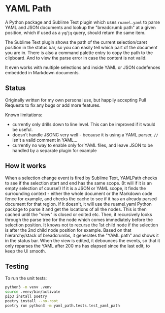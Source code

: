 # YAML Path

A Python package and Sublime Text plugin which uses `ruamel.yaml` to parse YAML and JSON documents and lookup the "breadcrumb path" at a given position, which if used as a `yq`/`jq` query, should return the same item.

The Sublime Text plugin shows the path of the current selection/caret position in the status bar, so you can easily tell which part of the document you are in. There is also a command palette entry to copy the path to the clipboard. And to view the parse error in case the content is not valid.

It even works with multiple selections and inside YAML or JSON codefences embedded in Markdown documents.

## Status

Originally written for my own personal use, but happily accepting Pull Requests to fix any bugs or add more features.

Known limitations:
- currently only drills down to line level. This can be improved if it would be useful.
- doesn't handle JSONC very well - because it is using a YAML parser, `//` isn't a valid comment in YAML...
- currently no way to enable only for YAML files, and leave JSON to be handled by a separate plugin for example

## How it works

When a selection change event is fired by Sublime Text, YAMLPath checks to see if the selection start and end has the same scope. (It will if it is an empty selection of course!) If it is a JSON or YAML scope, it finds the surrounding context - either the whole document or the Markdown code fence for example, and checks the cache to see if it has an already parsed document for that region.
If it doesn't, it will use the ruamel.yaml Python package to parse it and get the locations of all the nodes. This is then cached until the "view" is closed or edited etc.
Then, it recursively looks through the parse tree for the node which comes immediately before the selection position. It knows not to recurse the 1st child node if the selection is after the 2nd child node position for example.
Based on that hierarchy/stack of breadcrumbs, it generates the "YAML path" and shows it in the status bar.
When the view is edited, it debounces the events, so that it only reparses the YAML after 200 ms has elapsed since the last edit, to keep the UI smooth.

## Testing

To run the unit tests:
```sh
python3 -m venv .venv
source .venv/bin/activate
pip3 install poetry
poetry install --no-root
poetry run python3 -m yaml_path.tests.test_yaml_path
```
